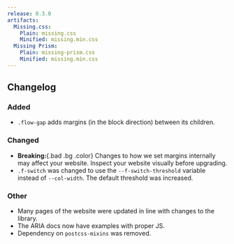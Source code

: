 ```yaml
---
release: 0.3.0
artifacts:
  Missing.css:
    Plain: missing.css
    Minified: missing.min.css
  Missing Prism:
    Plain: missing-prism.css
    Minified: missing.min.css
---
```


## Changelog

### Added

 - `.flow-gap` adds margins (in the block direction) between its children.

### Changed

 - **Breaking:**{.bad .bg .color} Changes to how we set margins internally may
   affect your website. Inspect your website visually before upgrading.
 - `.f-switch` was changed to use the `--f-switch-threshold` variable instead
   of `--col-width`. The default threshold was increased.

### Other

 - Many pages of the website were updated in line with changes to the library.
 - The ARIA docs now have examples with proper JS.
 - Dependency on `postcss-mixins` was removed.
